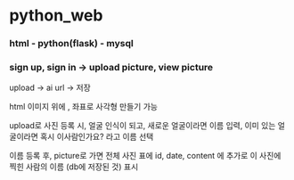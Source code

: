 # python_web

### html - python(flask) - mysql

### sign up, sign in -> upload picture, view picture


upload -> ai url -> 저장

html 이미지 위에 <area shape="rect" coords="1, 2, 3, 4 " alt = "face1" href = "computer.html">, 좌표로 사각형 만들기 가능

upload로 사진 등록 시, 얼굴 인식이 되고, 새로운 얼굴이라면 이름 입력,
이미 있는 얼굴이라면 혹시 이사람인가요? 라고 이름 선택

이름 등록 후, picture로 가면 전체 사진 표에 id, date, content 에 추가로
이 사진에 찍힌 사람의 이름 (db에 저장된 것) 표시

